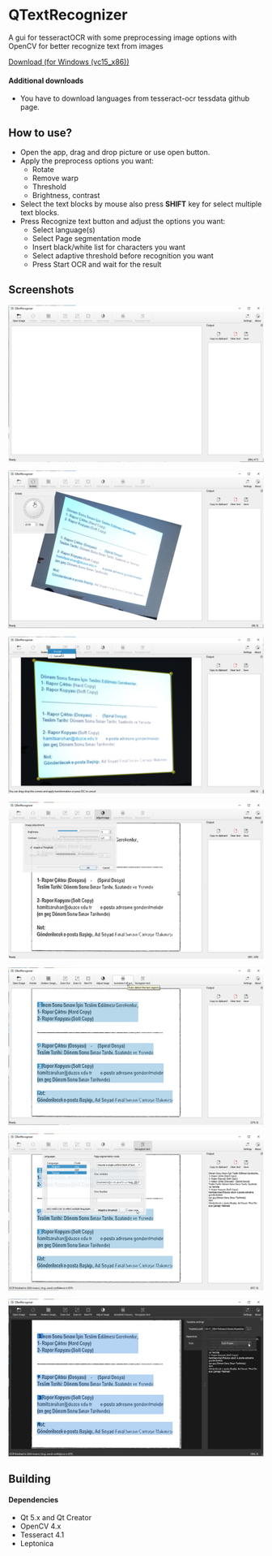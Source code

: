 # QTextRecognizer
A gui for tesseractOCR with some preprocessing image options with OpenCV for better recognize text from images

[Download (for Windows (vc15_x86))]()

#### Additional downloads

* You have to download languages from tesseract-ocr tessdata github page.

## How to use?

* Open the app, drag and drop picture or use open button.
* Apply the preprocess options you want:
  * Rotate
  * Remove warp
  * Threshold
  * Brightness, contrast
* Select the text blocks by mouse also press **SHIFT** key for select multiple text blocks.
* Press Recognize text button and adjust the options you want:
  * Select language(s)
  * Select Page segmentation mode
  * Insert black/white list for characters you want
  * Select adaptive threshold before recognition you want
  * Press Start OCR and wait for the result

## Screenshots

![Main screen](img\1.png)

![Rotate image screen](img/2.png)

![Deskew image screen](img/3.png)

![Image adjustments screen](img/4.png)

![Autodetect text layout](img/5.png)

![Recognize text screen](img/6.png)

![Settings screen and dark skin](img/7.png)



## Building

#### Dependencies

* Qt 5.x and Qt Creator
* OpenCV 4.x
* Tesseract 4.1
* Leptonica